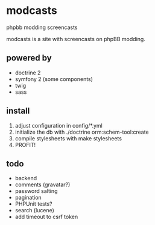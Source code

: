# modcasts

phpbb modding screencasts

modcasts is a site with screencasts on phpBB modding.

## powered by

* doctrine 2
* symfony 2 (some components)
* twig
* sass

## install

1. adjust configuration in config/*.yml
2. initialize the db with ./doctrine orm:schem-tool:create
3. compile stylesheets with make stylesheets
4. PROFIT!

## todo

* backend
* comments (gravatar?)
* password salting
* pagination
* PHPUnit tests?
* search (lucene)
* add timeout to csrf token
